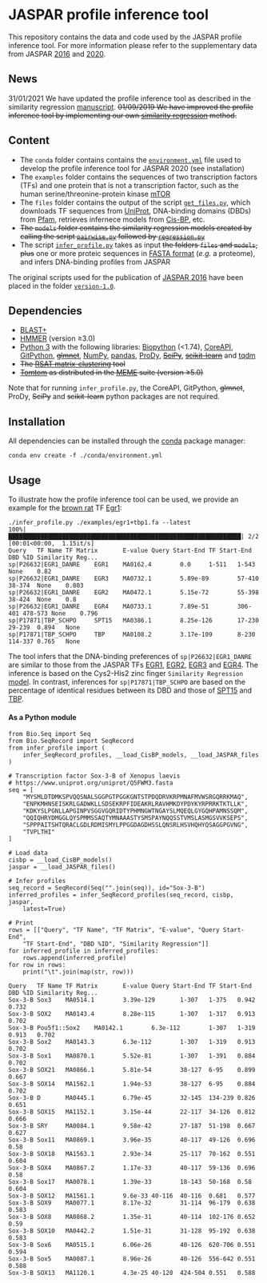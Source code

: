 # JASPAR profile inference tool
This repository contains the data and code used by the JASPAR profile inference tool. For more information please refer to the supplementary data from JASPAR [2016](https://academic.oup.com/nar/article/44/D1/D110/2502663) and [2020](https://academic.oup.com/nar/advance-article/doi/10.1093/nar/gkz1001/5614568).

## News
31/01/2021 We have updated the profile inference tool as described in the similarity regression [manuscript](https://www.nature.com/articles/s41588-019-0411-1).
~~01/09/2019 We have improved the profile inference tool by implementing our own [similarity regression](https://www.nature.com/articles/s41588-019-0411-1) method.~~

## Content
* The `conda` folder contains contains the [`environment.yml`](https://github.com/wassermanlab/JASPAR-profile-inference/blob/master/environment.yml) file used to develop the profile inference tool for JASPAR 2020 (see installation)
* The `examples` folder contains the sequences of two transcription factors (TFs) and one protein that is not a transcription factor, such as the human serine/threonine-protein kinase [mTOR](https://www.uniprot.org/uniprot/P42345)
* The `files` folder contains the output of the script [`get_files.py`](https://github.com/wassermanlab/JASPAR-profile-inference/blob/master/files/get_files.py), which downloads TF sequences from [UniProt](https://www.uniprot.org/), DNA-binding domains (DBDs) from [Pfam](https://pfam.xfam.org/), retrieves infernece models from [Cis-BP](http://cisbp.ccbr.utoronto.ca/), etc.
* ~~The `models` folder contains the similarity regression models created by calling the script [`pairwise.py`](https://github.com/wassermanlab/JASPAR-profile-inference/blob/master/models/pairwise.py) followed by [`regression.py`](https://github.com/wassermanlab/JASPAR-profile-inference/blob/master/models/regression.py)~~
* The script [`infer_profile.py`](https://github.com/wassermanlab/JASPAR-profile-inference/blob/master/infer_profile.py) takes as input ~~the folders `files` and `models`, plus~~ one or more proteic sequences in [FASTA format](https://en.wikipedia.org/wiki/FASTA_format) (_e.g._ a proteome), and infers DNA-binding profiles from JASPAR 

The original scripts used for the publication of [JASPAR 2016](https://doi.org/10.1093/nar/gkv1176) have been placed in the folder [`version-1.0`](https://github.com/wassermanlab/JASPAR-profile-inference/tree/master/version-1.0).

## Dependencies
* [BLAST+](https://blast.ncbi.nlm.nih.gov/Blast.cgi)
* [HMMER](http://hmmer.org/) (version ≥3.0)
* [Python 3](https://www.python.org/download/releases/3/) with the following libraries: [Biopython](http://biopython.org) (<1.74), [CoreAPI](http://www.coreapi.org), [GitPython](https://gitpython.readthedocs.io/en/stable/), ~~[glmnet](https://github.com/civisanalytics/python-glmnet)~~, [NumPy](https://numpy.org/), [pandas](https://pandas.pydata.org/), [ProDy](http://prody.csb.pitt.edu/), ~~[SciPy](https://www.scipy.org/)~~, ~~[scikit-learn](https://scikit-learn.org/stable/)~~ and [tqdm](https://tqdm.github.io) 
* ~~The [RSAT matrix-clustering](http://pedagogix-tagc.univ-mrs.fr/rsat/matrix-clustering_form.cgi) tool~~
* ~~[Tomtom](http://meme-suite.org/doc/tomtom.html) as distributed in the [MEME](http://meme-suite.org/index.html) suite (version ≥5.0)~~

Note that for running `infer_profile.py`, the CoreAPI, GitPython, ~~glmnet~~, ProDy, ~~SciPy~~ and ~~scikit-learn~~ python packages are not required.

## Installation
All dependencies can be installed through the [conda](https://docs.conda.io/en/latest/) package manager:
```
conda env create -f ./conda/environment.yml
```

## Usage
To illustrate how the profile inference tool can be used, we provide an example for the [brown rat](https://www.ncbi.nlm.nih.gov/Taxonomy/Browser/wwwtax.cgi?mode=Info&id=10116&lvl=3&lin=f&keep=1&srchmode=1&unlock) TF [Egr1](https://www.uniprot.org/uniprot/P08154):
```
./infer_profile.py ./examples/egr1+tbp1.fa --latest
100%|█████████████████████████████████████████████████████████████████| 2/2 [00:01<00:00,  1.15it/s]
Query   TF Name TF Matrix       E-value Query Start-End TF Start-End    DBD %ID Similarity Reg...
sp|P26632|EGR1_DANRE    EGR1    MA0162.4        0.0     1-511   1-543   None    0.82
sp|P26632|EGR1_DANRE    EGR3    MA0732.1        5.89e-89        57-410  38-374  None    0.803
sp|P26632|EGR1_DANRE    EGR2    MA0472.1        5.15e-72        55-398  38-424  None    0.8
sp|P26632|EGR1_DANRE    EGR4    MA0733.1        7.89e-51        306-401 478-573 None    0.796
sp|P17871|TBP_SCHPO     SPT15   MA0386.1        8.25e-126       17-230  29-239  0.894   None
sp|P17871|TBP_SCHPO     TBP     MA0108.2        3.17e-109       8-230   114-337 0.765   None
```
The tool infers that the DNA-binding preferences of `sp|P26632|EGR1_DANRE` are similar to those from the JASPAR TFs [EGR1](http://jaspar.genereg.net/matrix/MA0162.4/), [EGR2](http://jaspar.genereg.net/matrix/MA0472.1/), [EGR3](http://jaspar.genereg.net/matrix/MA0732.1/) and [EGR4](http://jaspar.genereg.net/matrix/MA0733.1/). The inference is based on the Cys2-His2 zinc finger `Similarity Regression` [model](https://github.com/wassermanlab/JASPAR-profile-inference/blob/master/files/cisbp/F135_1.97d.json). In contrast, inferences for `sp|P17871|TBP_SCHPO` are based on the percentage of identical residues between its DBD and those of [SPT15](http://jaspar.genereg.net/matrix/MA0386.1/) and [TBP](http://jaspar.genereg.net/matrix/MA0108.2/).

#### As a Python module
```
from Bio.Seq import Seq
from Bio.SeqRecord import SeqRecord
from infer_profile import (
    infer_SeqRecord_profiles, __load_CisBP_models, __load_JASPAR_files
)

# Transcription factor Sox-3-B of Xenopus laevis
# https://www.uniprot.org/uniprot/Q5FWM3.fasta
seq = [
    "MYSMLDTDMKSPVQQSNALSGGPGTPGGKGNTSTPDQDRVKRPMNAFMVWSRGQRRKMAQ",
    "ENPKMHNSEISKRLGADWKLLSDSEKRPFIDEAKRLRAVHMKDYPDYKYRPRRKTKTLLK",
    "KDKYSLPGNLLAPGINPVSGGVGQRIDTYPHMNGWTNGAYSLMQEQLGYGQHPAMNSSQM",
    "QQIQHRYDMGGLQYSPMMSSAQTYMNAAASTYSMSPAYNQQSSTVMSLASMGSVVKSEPS",
    "SPPPAITSHTQRACLGDLRDMISMYLPPGGDAGDHSSLQNSRLHSVHQHYQSAGGPGVNG",
    "TVPLTHI"
]

# Load data
cisbp = __load_CisBP_models()
jaspar = __load_JASPAR_files()

# Infer profiles
seq_record = SeqRecord(Seq("".join(seq)), id="Sox-3-B")
inferred_profiles = infer_SeqRecord_profiles(seq_record, cisbp, jaspar,
    latest=True)

# Print
rows = [["Query", "TF Name", "TF Matrix", "E-value", "Query Start-End",
    "TF Start-End", "DBD %ID", "Similarity Regression"]]
for inferred_profile in inferred_profiles:
    rows.append(inferred_profile)
for row in rows:
    print("\t".join(map(str, row)))

Query   TF Name TF Matrix       E-value Query Start-End TF Start-End    DBD %ID Similarity Reg...
Sox-3-B Sox3    MA0514.1        3.39e-129       1-307   1-375   0.942   0.732
Sox-3-B SOX2    MA0143.4        8.28e-115       1-307   1-317   0.913   0.702
Sox-3-B Pou5f1::Sox2    MA0142.1        6.3e-112        1-307   1-319   0.913   0.702
Sox-3-B Sox2    MA0143.3        6.3e-112        1-307   1-319   0.913   0.702
Sox-3-B Sox1    MA0870.1        5.52e-81        1-307   1-391   0.884   0.702
Sox-3-B SOX21   MA0866.1        5.81e-54        38-127  6-95    0.899   0.667
Sox-3-B SOX14   MA1562.1        1.94e-53        38-127  6-95    0.884   0.702
Sox-3-B D       MA0445.1        6.79e-45        32-145  134-239 0.826   0.651
Sox-3-B SOX15   MA1152.1        3.15e-44        22-117  34-126  0.812   0.666
Sox-3-B SRY     MA0084.1        9.58e-42        27-187  51-198  0.667   0.627
Sox-3-B Sox11   MA0869.1        3.96e-35        40-117  49-126  0.696   0.58
Sox-3-B SOX18   MA1563.1        2.93e-34        25-117  70-162  0.551   0.604
Sox-3-B SOX4    MA0867.2        1.17e-33        40-117  59-136  0.696   0.58
Sox-3-B Sox17   MA0078.1        1.39e-33        18-143  50-168  0.58    0.604
Sox-3-B SOX12   MA1561.1        9.6e-33 40-116  40-116  0.681   0.577
Sox-3-B SOX9    MA0077.1        8.17e-32        31-114  96-179  0.638   0.583
Sox-3-B SOX8    MA0868.2        1.35e-31        40-114  102-176 0.652   0.59
Sox-3-B SOX10   MA0442.2        1.51e-31        31-128  95-192  0.638   0.583
Sox-3-B Sox6    MA0515.1        6.06e-26        40-126  620-706 0.551   0.594
Sox-3-B Sox5    MA0087.1        8.96e-26        40-126  556-642 0.551   0.588
Sox-3-B SOX13   MA1120.1        4.3e-25 40-120  424-504 0.551   0.588
```